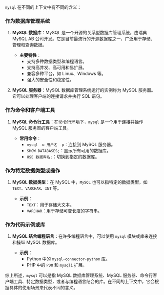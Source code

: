 
`mysql` 在不同的上下文中有不同的含义：

### 作为数据库管理系统

1. **MySQL 数据库**：MySQL 是一个开源的关系型数据库管理系统，由瑞典 MySQL AB 公司开发。它是目前最流行的开源数据库之一，广泛用于存储、管理和查询数据。

   - **主要特性**：
     - 支持多种数据类型和编程语言。
     - 支持高并发、高可用和易扩展。
     - 兼容多种平台，如 Linux、Windows 等。
     - 强大的安全性和稳定性。

2. **MySQL 服务器**：MySQL 数据库管理系统运行的实例称为 MySQL 服务器。它可以处理客户端的连接请求并执行 SQL 语句。

### 作为命令和客户端工具

1. **MySQL 命令行工具**：在命令行环境下，`mysql` 是一个用于连接并操作 MySQL 服务器的客户端工具。

   - **常用命令**：
     - `mysql -u 用户名 -p`：连接到 MySQL 服务器。
     - `SHOW DATABASES;`：显示所有可用的数据库。
     - `USE 数据库名;`：切换到指定的数据库。

### 作为特定数据类型或操作

1. **MySQL 数据类型**：在 MySQL 中，`MySQL` 也可以指特定的数据类型，如 `TEXT`、`VARCHAR`、`INT` 等。

   - **示例**：
     - `TEXT`：用于存储大文本。
     - `VARCHAR`：用于存储可变长度的字符串。

### 作为代码示例或库

1. **MySQL 结合编程语言**：在许多编程语言中，可以使用 `mysql` 模块或库来连接和操纵 MySQL 数据库。

   - **示例**：
     - Python 中的 `mysql-connector-python` 库。
     - PHP 中的 `PDO` 和 `mysqli` 扩展。

综上所述，`mysql` 可以是指 MySQL 数据库管理系统、MySQL 服务器、命令行客户端工具、特定数据类型，或者与编程语言结合的库。在不同的上下文中，它会根据具体的使用场景来代表不同的含义。